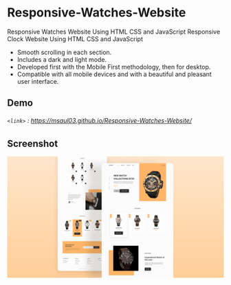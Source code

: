 # Responsive-Watches-Website


 Responsive Watches Website Using HTML CSS and JavaScript Responsive Clock Website Using HTML CSS and JavaScript

* Smooth scrolling in each section.
* Includes a dark and light mode.
* Developed first with the Mobile First methodology, then for desktop.
* Compatible with all mobile devices and with a beautiful and pleasant user interface.

## Demo

###### `<link>` : <https://msaul03.github.io/Responsive-Watches-Website/>

## Screenshot
![Image](preview.png)
